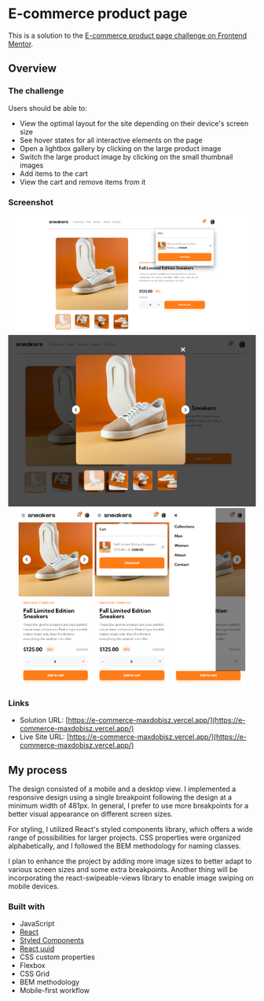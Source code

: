 # E-commerce product page

This is a solution to the [E-commerce product page challenge on Frontend Mentor](https://www.frontendmentor.io/challenges/ecommerce-product-page-UPsZ9MJp6). 

## Overview

### The challenge

Users should be able to:

- View the optimal layout for the site depending on their device's screen size
- See hover states for all interactive elements on the page
- Open a lightbox gallery by clicking on the large product image
- Switch the large product image by clicking on the small thumbnail images
- Add items to the cart
- View the cart and remove items from it

### Screenshot
<div align="center">
  <img src="./public/screenshots/screenshot-dt.png">
  <img src="./public/screenshots/screenshot-slider.png">
  <img src="./public/screenshots/screenshot-mob.png" style="width: 30%">
  <img src="./public/screenshots/screenshot-mob-crtact.png" style="width: 30%">
  <img src="./public/screenshots/screenshot-mob-sldact.png" style="width: 30%">
</div>

### Links

- Solution URL: [https://e-commerce-maxdobisz.vercel.app/](https://e-commerce-maxdobisz.vercel.app/)
- Live Site URL: [https://e-commerce-maxdobisz.vercel.app/](https://e-commerce-maxdobisz.vercel.app/)

## My process
The design consisted of a mobile and a desktop view. I implemented a responsive design using a single breakpoint following the design at a minimum width of 481px. In general, I prefer to use more breakpoints for a better visual appearance on different screen sizes.

For styling, I utilized React's styled components library, which offers a wide range of possibilities for larger projects. CSS properties were organized alphabetically, and I followed the BEM methodology for naming classes.

I plan to enhance the project by adding more image sizes to better adapt to various screen sizes and some extra breakpoints.  Another thing will be incorporating the react-swipeable-views library to enable image swiping on mobile devices.

### Built with
- JavaScript
- [React](https://reactjs.org/)
- [Styled Components](https://styled-components.com/)
- [React uuid](https://www.npmjs.com/package/react-uuid)
- CSS custom properties
- Flexbox
- CSS Grid
- BEM methodology
- Mobile-first workflow


